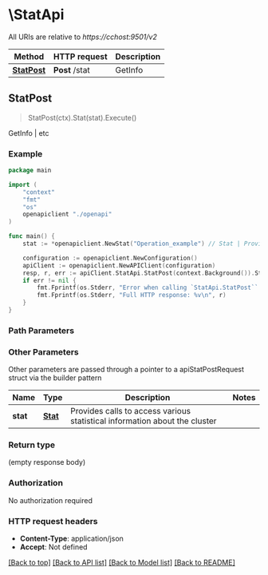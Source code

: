 # \StatApi

All URIs are relative to *https://cchost:9501/v2*

Method | HTTP request | Description
------------- | ------------- | -------------
[**StatPost**](StatApi.md#StatPost) | **Post** /stat | GetInfo | etc



## StatPost

> StatPost(ctx).Stat(stat).Execute()

GetInfo | etc

### Example

```go
package main

import (
    "context"
    "fmt"
    "os"
    openapiclient "./openapi"
)

func main() {
    stat := *openapiclient.NewStat("Operation_example") // Stat | Provides calls to access various statistical information about the cluster

    configuration := openapiclient.NewConfiguration()
    apiClient := openapiclient.NewAPIClient(configuration)
    resp, r, err := apiClient.StatApi.StatPost(context.Background()).Stat(stat).Execute()
    if err != nil {
        fmt.Fprintf(os.Stderr, "Error when calling `StatApi.StatPost``: %v\n", err)
        fmt.Fprintf(os.Stderr, "Full HTTP response: %v\n", r)
    }
}
```

### Path Parameters



### Other Parameters

Other parameters are passed through a pointer to a apiStatPostRequest struct via the builder pattern


Name | Type | Description  | Notes
------------- | ------------- | ------------- | -------------
 **stat** | [**Stat**](Stat.md) | Provides calls to access various statistical information about the cluster | 

### Return type

 (empty response body)

### Authorization

No authorization required

### HTTP request headers

- **Content-Type**: application/json
- **Accept**: Not defined

[[Back to top]](#) [[Back to API list]](../README.md#documentation-for-api-endpoints)
[[Back to Model list]](../README.md#documentation-for-models)
[[Back to README]](../README.md)

